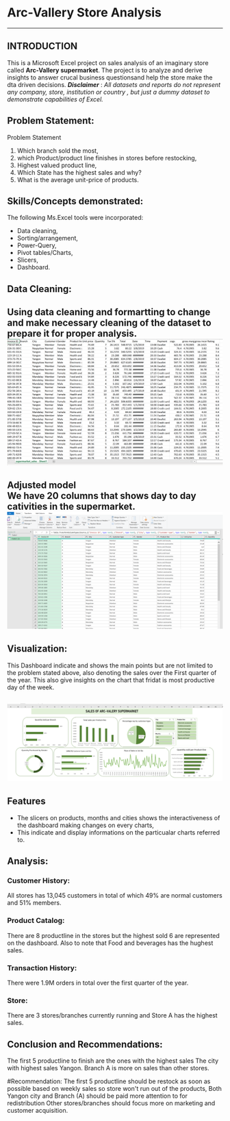 # Arc-Vallery Store Analysis

--- 
## INTRODUCTION 

This is a Microsoft Excel project on sales analysis of an imaginary store called **Arc-Vallery supermarket**.
The project is to analyze and derive insights to answer crucal business questionsand help the store make the dta driven decisions.
**_Disclaimer_** : _All datasets and reports do not represent any company, store, institution or country , but just a dummy dataset to demonstrate capabilities of Excel._

## Problem Statement: 

Problem Statement
1. Which branch sold the most,
2. which Product/product line finishes in stores before restocking,
3. Highest valued product line,
4. Which State has the highest sales and why?
5. What is the average unit-price of products.


## Skills/Concepts demonstrated:

The following Ms.Excel tools were incorporated:

- Data cleaning, 
- Sorting/arrangement,
- Power-Query,
- Pivot tables/Charts,
- Slicers, 
- Dashboard.

## Data Cleaning:

Using data cleaning and formartting to change and make necessary cleaning of the dataset to prepare it for proper analysis. 
![](raw-file.png)
---

Adjusted model  
We have 20 columns that shows day to day cativities in the supermarket.
![](Power_query.png)
---

## Visualization:
This Dashboard indicate and shows the main points but are not limited to the problem stated above, also denoting the sales over the First quarter of the year. This also give insights on the chart that fridat is most productive day of the week.

![](Dashboard.png)
---

## Features
- The slicers on products, months and cities shows the interactiveness of the dashboard making changes on every charts,
- This indicate and display informations on the particualar charts referred to.

## Analysis:

### Customer History:
All stores has 13,045 customers in total of which 49% are normal customers and 51% members.

### Product Catalog:
There are 8 productline in the stores but the highest sold 6 are represented on the dashboard.
Also to note that Food and beverages has the hughest sales.

### Transaction History:
There were 1.9M orders in total over the first quarter of the year.

### Store: 
There are 3 stores/branches currently running and Store A has the highest sales. 

## Conclusion and Recommendations:
The first 5 productline to finish are the ones with the highest sales
The city with highest sales Yangon.
Branch A is more on sales than other stores.

#Recommendation: 
The first 5 productline should be restock as soon as possible based on weekly sales so store won't run out of the products,
Both Yangon city and Branch (A) should be paid more attention to for redistribution
Other stores/branches should focus more on marketing and customer acquisition.

